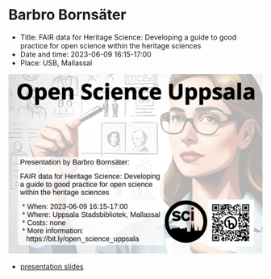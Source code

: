 # Barbro Bornsäter

 * Title: FAIR data for Heritage Science: Developing a guide to good practice for open science within the heritage sciences
 * Date and time: 2023-06-09 16:15-17:00
 * Place: USB, Mallassal

![](screens_slu.jpg)

- [presentation slides](20230609_barbro_bornsaeter.pdf)
